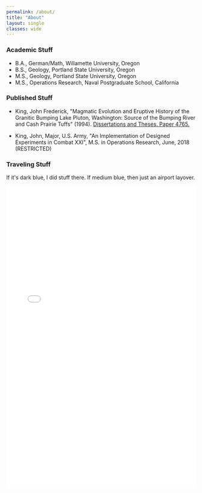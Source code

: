 ```yaml
---
permalink: /about/
title: "About"
layout: single
classes: wide
---
```


### Academic Stuff

* B.A., German/Math, Willamette University, Oregon
* B.S., Geology, Portland State University, Oregon
* M.S., Geology, Portland State University, Oregon
* M.S., Operations Research, Naval Postgraduate School, California

### Published Stuff

* King, John Frederick, "Magmatic Evolution and Eruptive History of the Granitic Bumping Lake Pluton, Washington: Source of the Bumping River and Cash Prairie Tuffs" (1994). <a href="https://archives.pdx.edu/ds/psu/27883">Dissertations and Theses. Paper 4765.</a>

* King, John, Major, U.S. Army, "An Implementation of Designed Experiments in Combat XXI", M.S. in Operations Research, June, 2018 (RESTRICTED)

### Traveling Stuff

If it's dark blue, I did stuff there. If medium blue, then just an airport layover.

<iframe src="/assets/images/about/map.html" width="100%" height="800" id="igraph" scrolling="no" seamless="seamless" frameBorder="0"> </iframe>
